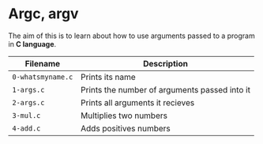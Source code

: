 # Argc, argv

The aim of this is to learn about how to use arguments passed to a program in **C language**.

| Filename | Description |
| -------- | ----------- |
| `0-whatsmyname.c` | Prints its name |
| `1-args.c` | Prints the number of arguments passed into it |
| `2-args.c` | Prints all arguments it recieves |
| `3-mul.c` | Multiplies two numbers |
| `4-add.c` | Adds positives numbers |
